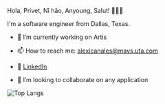 Hola, Privet, Nǐ hǎo, Anyoung, Salut! 👋👋👋

I'm a software engineer from Dallas, Texas.

- 🔭  I’m currently working on Artis

- 📫  How to reach me: alexicanales@mavs.uta.com

- 🔗  [LinkedIn](https://www.linkedin.com/in/alexicanales/)

- 👯  I’m looking to collaborate on any application

![Top Langs](https://github-readme-stats.vercel.app/api/top-langs?username=acanalez&hide=html,css&langs_count=20&theme=radical&layout=compact)

<!--
**aCanalez/aCanalez** is a ✨ _special_ ✨ repository because its `README.md` (this file) appears on your GitHub profile.

Here are some ideas to get you started:

- 🔭 I’m currently working on ...
- 🌱 I’m currently learning ...
- 👯 I’m looking to collaborate on ...
- 🤔 I’m looking for help with ...
- 💬 Ask me about ...
- 📫 How to reach me: ...
- 😄 Pronouns: ...
- ⚡ Fun fact: ...
-->
